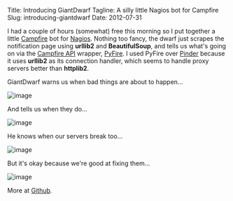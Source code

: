Title: Introducing GiantDwarf
Tagline: A silly little Nagios bot for Campfire
Slug: introducing-giantdwarf
Date: 2012-07-31

I had a couple of hours (somewhat) free this morning so I put together a
little [Campfire][] bot for [Nagios][]. Nothing too fancy, the dwarf
just scrapes the notification page using **urllib2** and
**BeautifulSoup**, and tells us what's going on via the [Campfire API][]
wrapper, [PyFire][]. I used PyFire over [Pinder][] because it uses
**urllib2** as its connection handler, which seems to handle proxy
servers better than **httplib2**.

GiantDwarf warns us when bad things are about to happen...

</p>

![image][]

And tells us when they do...

</p>

![image][1]

He knows when our servers break too...

</p>

![image][2]

But it's okay because we're good at fixing them...

</p>

![image][3]

More at [Github][].

</p>

  [Campfire]: http://campfirenow.com/
  [Nagios]: http://www.nagios.org/
  [Campfire API]: https://github.com/37signals/campfire-api
  [PyFire]: https://github.com/mariano/pyfire
  [Pinder]: https://github.com/rhymes/pinder
  [image]: /images/giant_dwarf_warning.png
  [1]: /images/giant_dwarf_critical.png
  [2]: /images/giant_dwarf_fail.png
  [3]: /images/giant_dwarf_ok.png
  [Github]: https://github.com/lextoumbourou/GiantDwarf
